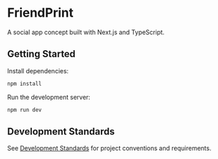 # FriendPrint

A social app concept built with Next.js and TypeScript.

## Getting Started

Install dependencies:

```bash
npm install
```

Run the development server:

```bash
npm run dev
```

## Development Standards

See [Development Standards](./docs/standards.md) for project conventions and requirements.
